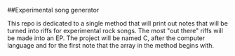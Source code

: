 ##Experimental song generator

This repo is dedicated to a single method that will print out notes that will be turned into riffs for experimental rock songs. The most "out there" riffs will be made into an EP. The project will be named C, after the computer language and for the first note that the array in the method begins with. 